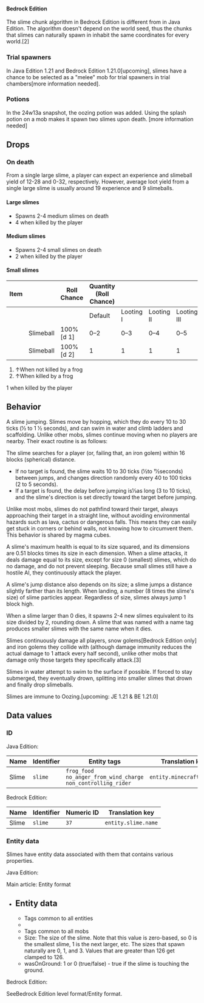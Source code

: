 #### Bedrock Edition
The slime chunk algorithm in Bedrock Edition is different from in Java Edition. The algorithm doesn't depend on the world seed, thus the chunks that slimes can naturally spawn in inhabit the same coordinates for every world.[2]

### Trial spawners
‌In Java Edition 1.21 and Bedrock Edition 1.21.0‌[upcoming], slimes have a chance to be selected as a "melee" mob for trial spawners in trial chambers[more information needed].

### Potions
In the 24w13a snapshot, the oozing potion was added. Using the splash potion on a mob makes it spawn two slimes upon death. [more information needed]

## Drops
### On death
From a single large slime, a player can expect an experience and slimeball yield of 12-28 and 0-32, respectively. However, average loot yield from a single large slime is usually around 19 experience and 9 slimeballs.

#### Large slimes
- Spawns 2-4 medium slimes on death
- 4 when killed by the player

#### Medium slimes
- Spawns 2-4 small slimes on death
- 2 when killed by the player

#### Small slimes
| Item |           | Roll Chance | Quantity (Roll Chance) |           |            |             |
|------|-----------|-------------|------------------------|-----------|------------|-------------|
|      |           |             | Default                | Looting I | Looting II | Looting III |
|      | Slimeball | 100%[d 1]   | 0–2                    | 0–3       | 0–4        | 0–5         |
|      | Slimeball | 100%[d 2]   | 1                      | 1         | 1          | 1           |

1. ↑When not killed by a frog
2. ↑When killed by a frog

1 when killed by the player

## Behavior
A slime jumping.
Slimes move by hopping, which they do every 10 to 30 ticks (1⁄2 to 1 1⁄2 seconds), and can swim in water and climb ladders and scaffolding. Unlike other mobs, slimes continue moving when no players are nearby. Their exact routine is as follows:

The slime searches for a player (or, failing that, an iron golem) within 16 blocks (spherical) distance.

- If no target is found, the slime waits 10 to 30 ticks (1⁄2to 11⁄2seconds) between jumps, and changes direction randomly every 40 to 100 ticks (2 to 5 seconds).
- If a target is found, the delay before jumping is1⁄3as long (3 to 10 ticks), and the slime's direction is set directly toward the target before jumping.

Unlike most mobs, slimes do not pathfind toward their target, always approaching their target in a straight line, without avoiding environmental hazards such as lava, cactus or dangerous falls. This means they can easily get stuck in corners or behind walls, not knowing how to circumvent them. This behavior is shared by magma cubes.

A slime's maximum health is equal to its size squared, and its dimensions are 0.51 blocks times its size in each dimension. When a slime attacks, it deals damage equal to its size, except for size 0 (smallest) slimes, which do no damage, and do not prevent sleeping. Because small slimes still have a hostile AI, they continuously attack the player.

A slime's jump distance also depends on its size; a slime jumps a distance slightly farther than its length. When landing, a number (8 times the slime's size) of slime particles appear. Regardless of size, slimes always jump 1 block high.

When a slime larger than 0 dies, it spawns 2-4 new slimes equivalent to its size divided by 2, rounding down. A slime that was named with a name tag produces smaller slimes with the same name when it dies.

Slimes continuously damage all players, snow golems‌[Bedrock Edition  only] and iron golems they collide with (although damage immunity reduces the actual damage to 1 attack every half second), unlike other mobs that damage only those targets they specifically attack.[3]

Slimes in water attempt to swim to the surface if possible. If forced to stay submerged, they eventually drown, splitting into smaller slimes that drown and finally drop slimeballs.

Slimes are immune to Oozing.‌[upcoming: JE 1.21 & BE 1.21.0]

## Data values
### ID
Java Edition:

| Name  | Identifier | Entity tags                                                             | Translation key          |
|-------|------------|-------------------------------------------------------------------------|--------------------------|
| Slime | `slime`    | `frog_food`<br/>`no_anger_from_wind_charge`<br/>`non_controlling_rider` | `entity.minecraft.slime` |

Bedrock Edition:

| Name  | Identifier | Numeric ID | Translation key     |
|-------|------------|------------|---------------------|
| Slime | `slime`    | `37`       | `entity.slime.name` |

### Entity data
Slimes have entity data associated with them that contains various properties.

Java Edition:

Main article: Entity format
- Entity data
	- 
	- Tags common to all entities
	- 
	- Tags common to all mobs
	- Size: The size of the slime. Note that this value is zero-based, so 0 is the smallest slime, 1 is the next larger, etc. The sizes that spawn naturally are 0, 1, and 3. Values that are greater than 126 get clamped to 126.
	- wasOnGround: 1 or 0 (true/false) - true if the slime is touching the ground.

Bedrock Edition:

SeeBedrock Edition level format/Entity format.

